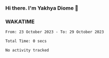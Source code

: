 ### Hi there. I'm Yakhya Diome 👋

### WAKATIME
<!--START_SECTION:waka-->

```txt
From: 23 October 2023 - To: 29 October 2023

Total Time: 0 secs

No activity tracked
```

<!--END_SECTION:waka-->
